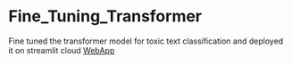 # Fine_Tuning_Transformer
Fine tuned the transformer model for toxic text classification and deployed it on streamlit cloud
[WebApp](https://asjad895-fine-tuning-transformer-app-5ftww8.streamlit.app/)
